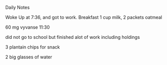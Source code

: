Daily Notes

Woke Up at 7:36, and got to work.
	Breakfast 1 cup milk, 2 packets oatmeal 

60 mg vyvanse 11:30

did not go to school but finished alot of work including holdings

3 plantain chips for snack

2 big glasses of water

